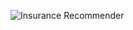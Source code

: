 ![Insurance Recommender](https://user-images.githubusercontent.com/29684683/189516758-8fbdff91-bc99-41f4-9129-dcaa359ceebb.jpeg)